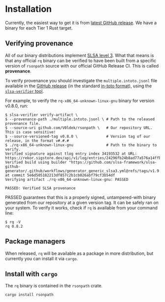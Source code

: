 # Installation

Currently, the easiest way to get it is from [latest GitHub release](https://github.com/V0ldek/rsonpath/releases/latest).
We have a binary for each Tier 1 Rust target.

## Verifying provenance

All of our binary distributions implement [SLSA level 3](https://slsa.dev/spec/v1.0/).
What that means is that any official `rq` binary can be verified to have been
built from a specific version of `rsonpath` source with our official GitHub Release CI.
This is called **provenance**.

To verify provenance you should investigate the `multiple.intoto.jsonl` file available
in the [GitHub release](https://github.com/V0ldek/rsonpath/releases) (in the standard
[in-toto format](https://in-toto.io/)), using the [`slsa-verifier` tool](https://github.com/slsa-framework/slsa-verifier).

For example, to verify the `rq-x86_64-unknown-linux-gnu` binary for version v0.8.0, run:

```console,ignore
$ slsa-verifier verify-artifact \
$ --provenance-path ./multiple.intoto.jsonl \ # Path to the released provenance file.
$ --source-uri github.com/V0ldek/rsonpath \   # Our repository URL. This is case sensitive!
$ --source-versioned-tag v0.8.0 \             # Version tag of our release, in the format v#.#.#
$ ./rq-x86_64-unknown-linux-gnu               # Path to the binary to verify.
Verified signature against tlog entry index 34193532 at URL: https://rekor.sigstore.dev/api/v1/log/entries/24296fb24b8ad77a576a14ffb58e0477203bcd311b396b9a4c8c3cc66484053a451b67faf87c1542
Verified build using builder "https://github.com/slsa-framework/slsa-github-generator/.github/workflows/generator_generic_slsa3.yml@refs/tags/v1.9.0" at commit 5e6d505182213df857c2b1cb026abf79cf3b54df
Verifying artifact ./rq-x86_64-unknown-linux-gnu: PASSED

PASSED: Verified SLSA provenance
```

PASSED guarantees that this is a properly signed, untampered-with binary generated
from our repository at a given version tag. It can be safely ran on your system.
To verify it works, check if `rq` is available from your command line:

```console
$ rq -V
rq 0.8.2

```

## Package managers

When released, `rq` will be available as a package in more distribution,
but currently you can install it via `cargo`.

## Install with `cargo`

The `rq` binary is contained in the `rsonpath` crate.

```bash
cargo install rsonpath
```
